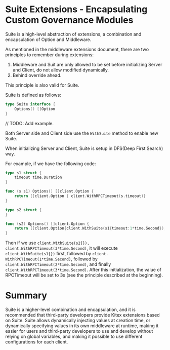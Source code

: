 # Suite Extensions - Encapsulating Custom Governance Modules

Suite is a high-level abstraction of extensions, a combination and encapsulation of Option and Middleware.

As mentioned in the middleware extensions document, there are two principles to remember during extensions:

1. Middleware and Suit are only allowed to be set before initializing Server and Client, do not allow modified dynamically.
2. Behind override ahead.

This principle is also valid for Suite.

Suite is defined as follows:

```go
type Suite interface {
    Options() []Option
}
```

// TODO: Add example.

Both Server side and Client side use the `WithSuite` method to enable new Suite.

When initializing Server and Client, Suite is setup in DFS(Deep First Search) way.

For example, if we have the following code:

```go
type s1 struct {
    timeout time.Duration 
}

func (s s1) Options() []client.Option {
    return []client.Option { client.WithRPCTimeout(s.timeout)}
}

type s2 struct {
}

func (s2) Options() []client.Option {
    return []client.Option{client.WithSuite(s1{timeout:1*time.Second}), client.WithRPCTimeout(2*time.Second)}
}
```

Then if we use `client.WithSuite(s2{}), client.WithRPCTimeout(3*time.Second)`, it will execute `client.WithSuite(s1{})` first, followed by `client. WithRPCTimeout(1*time.Second)`, followed by `client.WithRPCTimeout(2*time.Second)`, and finally `client.WithRPCTimeout(3*time.Second)`. After this initialization, the value of RPCTimeout will be set to 3s (see the principle described at the beginning).

# Summary

Suite is a higher-level combination and encapsulation, and it is recommended that third-party developers provide Kitex extensions based on Suite. Suite allows dynamically injecting values at creation time, or dynamically specifying values in its own middleware at runtime, making it easier for users and third-party developers to use and develop without relying on global variables, and making it possible to use different configurations for each client.
